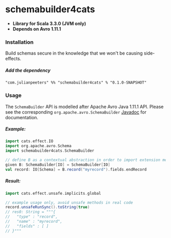 # schemabuilder4cats
 - **Library for Scala 3.3.0 (JVM only)**
 - **Depends on Avro 1.11.1**

### Installation

Build schemas secure in the knowledge that we won't be causing side-effects.

##### Add the dependency

```
"com.julianpeeters" %% "schemabuilder4cats" % "0.1.0-SNAPSHOT"
```

### Usage

The `SchemaBuilder` API is modelled after Apache Avro Java 1.11.1 API.
Please see the corresponding `org.apache.avro.SchemaBuilder`
[Javadoc](https://avro.apache.org/docs/1.11.1/api/java/) for documentation.

##### Example:

```scala
import cats.effect.IO
import org.apache.avro.Schema
import schemabuilder4cats.SchemaBuilder

// define B as a contextual abstraction in order to import extension methods
given B: SchemaBuilder[IO] = SchemaBuilder[IO]
val record: IO[Schema] = B.record("myrecord").fields.endRecord
```

##### Result:
```scala
import cats.effect.unsafe.implicits.global

// example usage only, avoid unsafe methods in real code
record.unsafeRunSync().toString(true)
// res0: String = """{
//   "type" : "record",
//   "name" : "myrecord",
//   "fields" : [ ]
// }"""
```